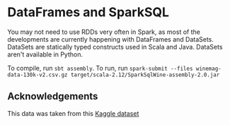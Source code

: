 # DataFrames and SparkSQL

You may not need to use RDDs very often in Spark, as most of the developments are currently happening with DataFrames and DataSets. DataSets are statically typed constructs used in Scala and Java. DataSets aren't available in Python.

To compile, run `sbt assembly`. To run, run `spark-submit --files winemag-data-130k-v2.csv.gz target/scala-2.12/SparkSqlWine-assembly-2.0.jar`

## Acknowledgements

This data was taken from this [Kaggle dataset](https://www.kaggle.com/zynicide/wine-reviews#winemag-data-130k-v2.csv)
